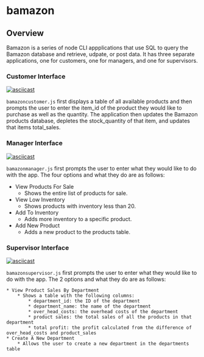 # bamazon


## Overview

Bamazon is a series of node CLI appplications that use SQL to query the Bamazon database and retrieve, udpate, or post data. It has three separate applications, one for customers, one for managers, and one for supervisors.

### Customer Interface
[![asciicast](https://asciinema.org/a/qRgIcruC87VMRQjuZYanJ2Tnf.png)](https://asciinema.org/a/qRgIcruC87VMRQjuZYanJ2Tnf)

`bamazoncustomer.js` first displays a table of all available products and then prompts the user to enter the item_id of the product they would like to purchase as well as the quantity. The application then updates the Bamazon products database, depletes the stock_quantity of that item, and updates that items total_sales.

### Manager Interface
[![asciicast](https://asciinema.org/a/RgSe5E7SOs7a6A2UsIBiIJFtw.png)](https://asciinema.org/a/RgSe5E7SOs7a6A2UsIBiIJFtw)

`bamazonmanager.js` first prompts the user to enter what they would like to do with the app. The four options and what they do are as follows:

* View Products For Sale
	* Shows the entire list of products for sale.
* View Low Inventory
	* Shows products with inventory less than 20.
* Add To Inventory
	* Adds more inventory to a specific product.
* Add New Product
	* Adds a new product to the products table.

### Supervisor Interface
[![asciicast](https://asciinema.org/a/RXNxrKD0PX6b2fUK1UmPjUVbx.png)](https://asciinema.org/a/RXNxrKD0PX6b2fUK1UmPjUVbx)

`bamazonsupervisor.js` first prompts the user to enter what they would like to do with the app. The 2 options and what they do are as follows:
	
	* View Product Sales By Department
		* Shows a table with the following columns:
			* department_id: the ID of the department
			* department_name: the name of the department
			* over_head_costs: the overhead costs of the department
			* product sales: the total sales of all the products in that department
			* total profit: the profit calculated from the difference of over_head_costs and product_sales
	* Create A New Department
		* Allows the user to create a new department in the departments table